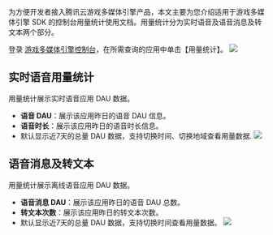 为方便开发者接入腾讯云游戏多媒体引擎产品，本文主要为您介绍适用于游戏多媒体引擎 SDK 的控制台用量统计使用文档。用量统计分为实时语音及语音消息及转文本两个部分。




登录 [游戏多媒体引擎控制台](https://console.cloud.tencent.com/gamegme)，在所需查询的应用中单击【用量统计】。
![](https://main.qcloudimg.com/raw/4b1e6ad0f914919f2ac9526110cf6fe7.png)


## 实时语音用量统计
用量统计展示实时语音应用 DAU 数据。
- **语音 DAU**：展示该应用昨日的语音 DAU 信息。
- **语音时长**：展示该应用昨日的语音时长信息。
- 默认显示近7天的总量 DAU 数据，支持切换时间、切换地域查看用量数据.
![](https://main.qcloudimg.com/raw/4628a1bf59037dbb6298d938c6a8984f.png)



## 语音消息及转文本
用量统计展示离线语音应用 DAU 数据。
- **语音消息 DAU**：展示该应用昨日的语音 DAU 总数。
- **转文本次数**：展示该应用昨日的转文本次数。
- 默认显示近7天的总量 DAU 数据，支持切换时间查看用量数据。
![](https://main.qcloudimg.com/raw/68d9a225648748371554228c7a9cb49c.png)
